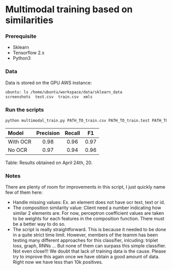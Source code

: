 # Multimodal training based on similarities

### Prerequisite
- Sklearn
- Tensorflow 2.x
- Python3


### Data

Data is stored on the GPU AWS instance:
```bash
ubuntu: ls /home/ubuntu/workspace/data/sklearn_data
screenshots  test.csv  train.csv  xmls
```


### Run the scripts

```bash
python multimodal_train.py PATH_TO_train.csv PATH_TO_train.test PATH_TO_to_sklearn_data PATH_TO_visual_model
```


|Model     | Precision     | Recall        | F1    |
|:----------| :----------: |:-------------:| :-----:|
|With OCR  | 0.98          | 0.96          | 0.97  |
|No OCR    | 0.97          | 0.94          | 0.96 |
Table: Results obtained on April 24th, 20.


### Notes

There are plenty of room for improvements in this script, I just quickly name few of them here:
- Handle missing values: Ex. an element does not have ocr text, text or id.
- The composition similarity value: Client need a number indicating how similar 2 elements are. For now, perceptron coefficient values are taken to be weights for each features in the composition function. There must be a better way to do so.
- The script is really straightforward. This is because it needed to be done in a quite strict time limit. However, members of the teamm has been testing many different approaches for this classifier, inlcuding: triplet loss, graph, RNNs ... But none of them can surpass this simple classifier. Not even close!!! We doubt that lack of training data is the cause. Please try to improve this again once we have obtain a good amount of data. Right now we have less than 10k positives.



